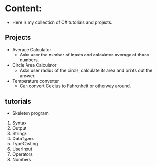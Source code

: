 # Content:

* Here is my collection of C# tutorials and projects.

## Projects

* Average Calculator
    * Asks user the number of inputs and calculates average of those numbers.
* Circle Area Calculator
    * Asks user radius of the circle, calculate its area and prints out the answer.
* Temperature converter
    * Can convert Celcius to Fahrenheit or otherway around.

## tutorials

* Skeleton program
1. Syntax
2. Output
3. Strings
4. DataTypes
5. TypeCasting
6. UserInput
7. Operators
8. Numbers

